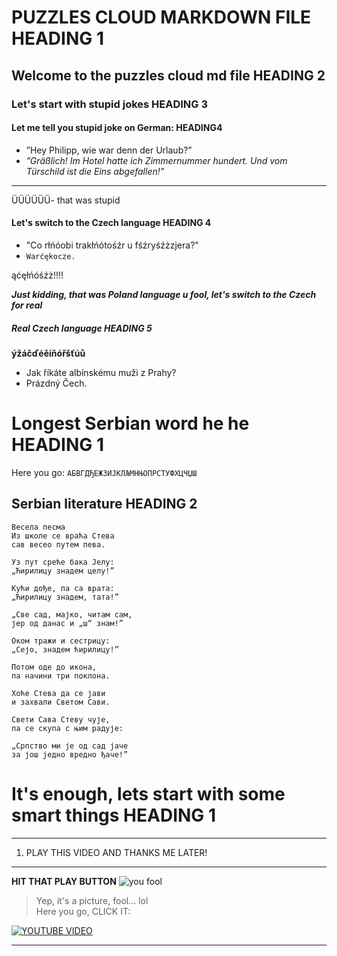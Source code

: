 # PUZZLES CLOUD MARKDOWN FILE HEADING 1
## Welcome to the puzzles cloud md file HEADING 2
### Let's start with stupid jokes HEADING 3
#### **Let me tell you stupid joke on German:  HEADING4**

* ”Hey Philipp, wie war denn der Urlaub?”
* _”Gräßlich! Im Hotel hatte ich Zimmernummer hundert. Und vom Türschild ist die Eins abgefallen!”_
* * * 
ÜÜÜÜÜÜ- that was stupid

#### Let's switch to the Czech language HEADING 4

* "Co rłńóobi trakłńótośźr u fśźryśźżzjera?"
* `Warćękocze.`

ąćęłńóśźż!!!!

**_Just kidding, that was Poland language u fool, let's switch to the Czech for real_**

##### Real Czech language HEADING 5
[comment]: <> (This is a comment, it will not be wisible to the other people - I think, so in case of that, Czech people are stupid, look at their special letters bellow...)
**ýžáčďéěíňóřšťúů**

- Jak říkáte albínskému muži z Prahy?
- Prázdný Čech.

# Longest Serbian word he he HEADING 1

Here you go: `АБВГДЂЕЖЗИЈКЛЉМНЊОПРСТУФХЦЧЏШ`

## Serbian literature HEADING 2
```
Весела песма
Из школе се враћа Стева
сав весео путем пева.

Уз пут среће бака Јелу:
„Ћирилицу знадем целу!”

Кући дође, па са врата:
„Ћирилицу знадем, тата!”

„Све сад, мајко, читам сам,
јер од данас и „ш“ знам!”

Оком тражи и сестрицу:
„Сејо, знадем ћирилицу!”

Потом оде до икона,
па начини три поклона.

Хоће Стева да се јави
и захвали Светом Сави.

Свети Сава Стеву чује,
па се скупа с њим радује:

„Српство ми је од сад јаче
за још једно вредно ђаче!”
```

# It's enough, lets start with some smart things HEADING 1
***
1. PLAY THIS VIDEO AND THANKS ME LATER!
---
**HIT THAT PLAY BUTTON**
![you fool](https://i.ytimg.com/vi/VMz03v4dxz4/maxresdefault.jpg)

> Yep, it's a picture, fool... lol\
> Here you go, CLICK IT:



[![YOUTUBE VIDEO](https://i0.wp.com/lifelegaldefensefoundation.org/wp-content/uploads/2016/04/youtube-video-play-icon.png?ssl=1)](https://media.tenor.com/images/d92add9928fcfe998db445324734b449/tenor.gif)

 ---
